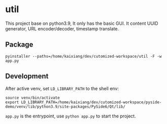 # util
This project base on python3.9, It only has the basic GUI.
It content UUID generator, URL encoder/decoder, timestamp translate.



## Package

```
pyinstaller --paths=/home/kaixiang/dev/cutomized-workspace/util -F -w app.py
```



## Development

After active venv, set `LD_LIBRARY_PATH` to the shell env:
```
source venv/bin/activate
export LD_LIBRARY_PATH=/home/kaixiang/dev/cutomized-workspace/pyside-demo/venv/lib/python3.9/site-packages/PySide6/Qt/lib/
```

`app.py` is the entrypoint, use `python app.py` to start the project.
